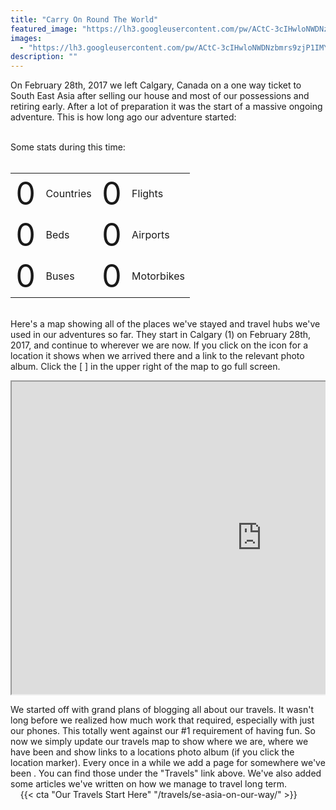 ```yaml
---
title: "Carry On Round The World"
featured_image: "https://lh3.googleusercontent.com/pw/ACtC-3cIHwloNWDNzbmrs9zjP1IMY3dTwjcBK-nlazzyG-p55SgqrripkjmG0pqahMbGWXvX5KPVMDlCCaCsoLqzrcEuTBqehgwAtH_YrjvLwlIojUtyiTjYeog5Q_eyaQphKJ3BE9V7zRR1NnDDvWTEdrbErg=w1920-h670-no"
images:
  - "https://lh3.googleusercontent.com/pw/ACtC-3cIHwloNWDNzbmrs9zjP1IMY3dTwjcBK-nlazzyG-p55SgqrripkjmG0pqahMbGWXvX5KPVMDlCCaCsoLqzrcEuTBqehgwAtH_YrjvLwlIojUtyiTjYeog5Q_eyaQphKJ3BE9V7zRR1NnDDvWTEdrbErg=w1920-h670-no"
description: ""
---
```


On February 28th, 2017 we left Calgary, Canada on a one way ticket to South East Asia after selling our house and most of our possessions and retiring early. After a lot of preparation it was the start of a massive ongoing adventure. This is how long ago our adventure started:

<!DOCTYPE html>
<html lang="en">
<head>
<link rel="stylesheet" href="https://cdnjs.cloudflare.com/ajax/libs/timecircles/1.5.3/TimeCircles.css" />
<script src="https://ajax.googleapis.com/ajax/libs/jquery/3.3.1/jquery.min.js"></script>
<script src="https://cdnjs.cloudflare.com/ajax/libs/timecircles/1.5.3/TimeCircles.js"></script>
</head>
<body>
<div id="DateCountdown" data-date="2017-02-28 00:08:10" class="center" style="width: 80%;"></div>
<script>
$("#DateCountdown").TimeCircles({
    "animation": "smooth",
    "bg_width": 0.2,
    "fg_width": 0.05,
    "circle_bg_color": "#E2E2E2",
    "time": {
        "Days": {
            "text": "Days",
            "color": "#8EDFD0",
            "show": true
        },
        "Hours": {
            "text": "Hours",
            "color": "#829AD5",
            "show": true
        },
        "Minutes": {
            "text": "Minutes",
            "color": "#8D3EB5",
            "show": true
        },
        "Seconds": {
            "text": "Seconds",
            "color": "#E49D0F",
            "show": true
        }
    }
});
</script>
<br />
Some stats during this time:<br />
<br />

<link rel="stylesheet" href="http://github.hubspot.com/odometer/themes/odometer-theme-default.css" />
<style>
.odometer {
    font-size: 50px;
}
</style>
<script src="http://github.hubspot.com/odometer/odometer.js"></script>

<table class="center">
<tr>
    <td>
        <div id="odometerCountries" class="odometer">0</div>
        <script>
            setTimeout(function(){
            odometerCountries.innerHTML = 19;
            }, 1000);
        </script>
    </td>
    <td>
        Countries
    </td>
    <td>
        <div id="odometerFlights" class="odometer">0</div>
        <script>
            setTimeout(function(){
            odometerFlights.innerHTML = 116;
            }, 1000);
        </script>
    </td>
    <td>
        Flights
    </td>
</tr>
<tr>
    <td>
        <div id="odometerBeds" class="odometer">0</div>
        <script>
            setTimeout(function(){
            odometerBeds.innerHTML = 258;
            }, 1000);
        </script>
    </td>
    <td>
        Beds
    </td>
    <td>
        <div id="odometerAirports" class="odometer">0</div>
        <script>
            setTimeout(function(){
            odometerAirports.innerHTML = 41;
            }, 1000);
        </script>
    </td>
    <td>
        Airports
    </td>
</tr>
<tr>
    <td>
        <div id="odometerBuses" class="odometer">0</div>
        <script>
            setTimeout(function(){
            odometerBuses.innerHTML = 43;
            }, 1000);
        </script>
    </td>
    <td>
        Buses
    </td>
    <td>
        <div id="odometerMotos" class="odometer">0</div>
        <script>
            setTimeout(function(){
            odometerMotos.innerHTML = 20;
            }, 1000);
        </script>
    </td>
    <td>
        Motorbikes
    </td>
</tr>
</table>

<br />
Here's a map showing all of the places we've stayed and travel hubs we've used in our adventures so far. They start in Calgary (1) on February 28th, 2017, and continue to wherever we are now. If you click on the icon for a location it shows when we arrived there and a link to the relevant photo album. Click the [ ] in the upper right of the map to go full screen.

<pre>
<iframe src="https://www.google.com/maps/d/u/0/embed?mid=1wlM2-pQKkpSOQFAND2thDd4ozPkyRuQ&ehbc=2E312F&z=2&ll=5" width="800" height="500"></iframe>
</pre>

</body>
</html>

We started off with grand plans of blogging all about our travels. It wasn't long before we realized how much work that required, especially with just our phones. This totally went against our #1 requirement of having fun. So now we simply update our travels map to show where we are, where we have been and show links to a locations photo album (if you click the location marker). Every once in a while we add a page for somewhere we've been . You can find those under the "Travels" link above. We've also added some articles we've written on how we manage to travel long term.  
&nbsp;
&nbsp;
{{< cta "Our Travels Start Here" "/travels/se-asia-on-our-way/" >}}
&nbsp;
&nbsp;
